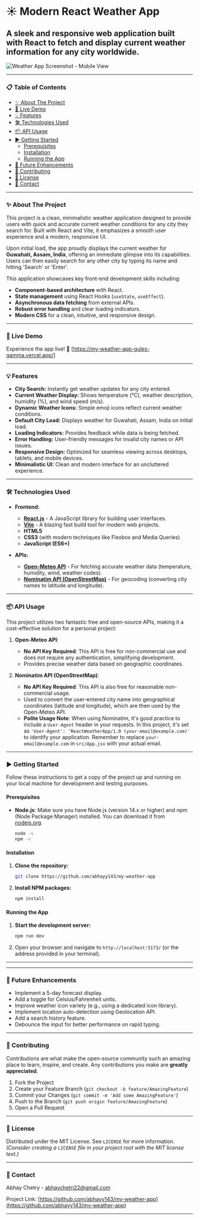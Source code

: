 # ☀️ Modern React Weather App

## A sleek and responsive web application built with React to fetch and display current weather information for any city worldwide.

![Weather App Screenshot - Mobile View](![adadadaad](https://github.com/user-attachments/assets/778f5d61-0b5d-4925-b2f6-a9f3d666dde9)
)

---

### 📋 Table of Contents
- [✨ About The Project](#-about-the-project)
- [🚀 Live Demo](#-live-demo)
- [💡 Features](#-features)
- [🛠️ Technologies Used](#%EF%B8%8F-technologies-used)
- [📦 API Usage](#-api-usage)
- [▶️ Getting Started](#%EF%B8%8F-getting-started)
  - [Prerequisites](#prerequisites)
  - [Installation](#installation)
  - [Running the App](#running-the-app)
- [🔮 Future Enhancements](#-future-enhancements)
- [🤝 Contributing](#-contributing)
- [📄 License](#-license)
- [📧 Contact](#-contact)

---

### ✨ About The Project

This project is a clean, minimalistic weather application designed to provide users with quick and accurate current weather conditions for any city they search for. Built with React and Vite, it emphasizes a smooth user experience and a modern, responsive UI.

Upon initial load, the app proudly displays the current weather for **Guwahati, Assam, India**, offering an immediate glimpse into its capabilities. Users can then easily search for any other city by typing its name and hitting 'Search' or 'Enter'.

This application showcases key front-end development skills including:
-   **Component-based architecture** with React.
-   **State management** using React Hooks (`useState`, `useEffect`).
-   **Asynchronous data fetching** from external APIs.
-   **Robust error handling** and clear loading indicators.
-   **Modern CSS** for a clean, intuitive, and responsive design.

---

### 🚀 Live Demo

Experience the app live!
🔗 [https://my-weather-app-gules-gamma.vercel.app/] 

---

### 💡 Features

-   **City Search:** Instantly get weather updates for any city entered.
-   **Current Weather Display:** Shows temperature (°C), weather description, humidity (%), and wind speed (m/s).
-   **Dynamic Weather Icons:** Simple emoji icons reflect current weather conditions.
-   **Default City Load:** Displays weather for Guwahati, Assam, India on initial load.
-   **Loading Indicators:** Provides feedback while data is being fetched.
-   **Error Handling:** User-friendly messages for invalid city names or API issues.
-   **Responsive Design:** Optimized for seamless viewing across desktops, tablets, and mobile devices.
-   **Minimalistic UI:** Clean and modern interface for an uncluttered experience.

---

### 🛠️ Technologies Used

-   **Frontend:**
    -   [**React.js**](https://react.dev/) - A JavaScript library for building user interfaces.
    -   [**Vite**](https://vitejs.dev/) - A blazing fast build tool for modern web projects.
    -   **HTML5**
    -   **CSS3** (with modern techniques like Flexbox and Media Queries)
    -   **JavaScript (ES6+)**

-   **APIs:**
    -   [**Open-Meteo API**](https://open-meteo.com/) - For fetching accurate weather data (temperature, humidity, wind, weather codes).
    -   [**Nominatim API (OpenStreetMap)**](https://nominatim.openstreetmap.org/ui/search.html) - For geocoding (converting city names to latitude and longitude).

---

### 📦 API Usage

This project utilizes two fantastic free and open-source APIs, making it a cost-effective solution for a personal project:

1.  **Open-Meteo API**:
    * **No API Key Required**: This API is free for non-commercial use and does not require any authentication, simplifying development.
    * Provides precise weather data based on geographic coordinates.

2.  **Nominatim API (OpenStreetMap)**:
    * **No API Key Required**: This API is also free for reasonable non-commercial usage.
    * Used to convert the user-entered city name into geographical coordinates (latitude and longitude), which are then used by the Open-Meteo API.
    * **Polite Usage Note**: When using Nominatim, it's good practice to include a `User-Agent` header in your requests. In this project, it's set as `'User-Agent': 'ReactWeatherApp/1.0 (your-email@example.com)'` to identify your application. Remember to replace `your-email@example.com` in `src/App.jsx` with your actual email.

---

### ▶️ Getting Started

Follow these instructions to get a copy of the project up and running on your local machine for development and testing purposes.

#### Prerequisites

-   **Node.js**: Make sure you have Node.js (version 14.x or higher) and npm (Node Package Manager) installed. You can download it from [nodejs.org](https://nodejs.org/).
    ```bash
    node -v
    npm -v
    ```

#### Installation

1.  **Clone the repository:**
    ```bash
    git clone https://github.com/abhayy143/my-weather-app
    ```

2.  **Install NPM packages:**
    ```bash
    npm install
    ```

#### Running the App

1.  **Start the development server:**
    ```bash
    npm run dev
    ```
2.  Open your browser and navigate to `http://localhost:5173/` (or the address provided in your terminal).

---

---

### 🔮 Future Enhancements

-   Implement a 5-day forecast display.
-   Add a toggle for Celsius/Fahrenheit units.
-   Improve weather icon variety (e.g., using a dedicated icon library).
-   Implement location auto-detection using Geolocation API.
-   Add a search history feature.
-   Debounce the input for better performance on rapid typing.

---
### 🤝 Contributing

Contributions are what make the open-source community such an amazing place to learn, inspire, and create. Any contributions you make are **greatly appreciated**.

1.  Fork the Project
2.  Create your Feature Branch (`git checkout -b feature/AmazingFeature`)
3.  Commit your Changes (`git commit -m 'Add some AmazingFeature'`)
4.  Push to the Branch (`git push origin feature/AmazingFeature`)
5.  Open a Pull Request

---

### 📄 License

Distributed under the MIT License. See `LICENSE` for more information.
*(Consider creating a `LICENSE` file in your project root with the MIT license text.)*

---

### 📧 Contact

Abhay Chetry - [abhaychetri22@gmail.com](mailto:abhaychetri22@gmail.com)

Project Link: [https://github.com/abhayy143/my-weather-app](https://github.com/abhayy143/my-weather-app)

---
